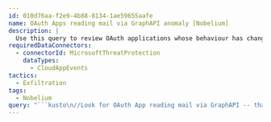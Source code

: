 ```yaml
---
id: 010d76aa-f2e9-4b88-8134-1ae59655aafe
name: OAuth Apps reading mail via GraphAPI anomaly [Nobelium]
description: |
  Use this query to review OAuth applications whose behaviour has changed as compared to a prior baseline period. The following query returns OAuth Applications accessing user mail via Graph that did not do so in the preceding week.
requiredDataConnectors:
  - connectorId: MicrosoftThreatProtection
    dataTypes:
      - CloudAppEvents
tactics:
  - Exfiltration
tags:
  - Nobelium
query: "```kusto\n//Look for OAuth App reading mail via GraphAPI -- that did not read mail via graph API in prior week \nlet appMailReadActivity = (timeframeStart:datetime, timeframeEnd:datetime) { \nCloudAppEvents \n| where Timestamp between (timeframeStart .. timeframeEnd) \n| where ActionType == \"MailItemsAccessed\" \n| where RawEventData has \"00000003-0000-0000-c000-000000000000\" // performance check \n| extend rawData = parse_json(RawEventData) \n| extend AppId = tostring(parse_json(rawData.AppId)) \n| extend OAuthAppId = tostring(parse_json(rawData.ClientAppId)) // extract OAuthAppId \n| summarize by OAuthAppId \n}; \nappMailReadActivity(ago(1d),now())                           // detection period \n| join kind = leftanti appMailReadActivity(ago(7d),ago(2d))  // baseline period \non OAuthAppId \n```"
---
```


